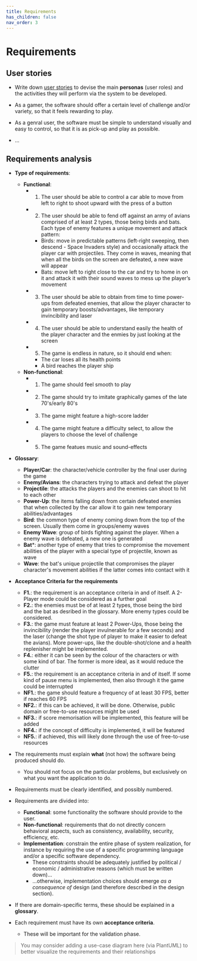 ```yaml
---
title: Requirements
has_children: false
nav_order: 3
---
```


# Requirements

## User stories

- Write down [user stories](https://www.atlassian.com/agile/project-management/user-stories) to devise the main __personas__ (user roles) and the activities they will perform via the system to be developed.

- As a gamer, the software should offer a certain level of challenge and/or variety, so that it feels rewarding to play.
- As a genral user, the software must be simple to understand visually and easy to control, so that it is as pick-up and play as possible.
- ...

## Requirements analysis

- **Type of requirements**:
    - **Functional**:
        - 1. The user should be able to control a car able to move from left to right to shoot upward with the press of a button
        - 2. The user should be able to fend off against an army of avians comprised of at least 2 types, those being birds and bats. Each type of enemy features a unique movement and attack pattern:
            - Birds: move in predictable patterns (left-right sweeping, then descend - Space Invaders style) and occasionally attack the player car with projectiles. They come in waves, meaning that when all the birds on the screen are defeated, a new wave will appear
            - Bats: move left to right close to the car and try to home in on it and attack it with their sound waves to mess up the player’s movement
        - 3. The user should be able to obtain from time to time power-ups from defeated enemies, that allow the player character to gain temporary boosts/advantages, like temporary invincibility and laser
        - 4. The user should be able to understand easily the health of the player character and the enmies by just looking at the screen
        - 5. The game is endless in nature, so it should end when:
            - The car loses all its health points
            - A bird reaches the player ship
    - **Non-functional**:
        - 1. The game should feel smooth to play
        - 2. The game should try to imitate graphically games of the late 70's/early 80's
        - 3. The game might feature a high-score ladder
        - 4. The game might feature a difficulty select, to allow the players to choose the level of challenge
        - 5. The game featues music and sound-effects

- **Glossary**:
    - **Player/Car**: the character/vehicle controller by the final user during the game
    - **Enemy/Avians**: the characters trying to attack and defeat the player
    - **Projectile**: the attacks the players and the enemies can shoot to hit to each other
    - **Power-Up**: the items falling down from certain defeated enemies that when collected by the car allow it to gain new temporary abilities/advantages
    - **Bird**: the common type of enemy coming down from the top of the screen. Usually them come in groups/enemy waves
    - **Enemy Wave**: group of birds fighting against the player. When a enemy wave is defeated, a new one is generated
    - **Bat***: another type of enemy that tries to compromise the movement abilities of the player with a special type of projectile, known as wave
    - **Wave**: the bat's unique projectile that compromises the player character's movement abilities if the latter comes into contact with it

- **Acceptance Criteria for the requirements**
    - **F1.**: the requirement is an acceptance criteria in and of itself. A 2-Player mode could be considered as a further goal
    - **F2.**: the enemies must be of at least 2 types, those being the bird and the bat as desribed in the glossary. More enemy types could be considered.
    - **F3.**: the game must feature at least 2 Power-Ups, those being the invincibility (render the player invulnerable for a few seconds) and the laser (change the shot type of player to make it easier to defeat the avians). More power-ups, like the double-shot/clone and a health replenisher might be implemented.
    - **F4.**: either it can be seen by the colour of the characters or with some kind of bar. The former is more ideal, as it would reduce the clutter
    - **F5.**: the requirement is an acceptance criteria in and of itself. If some kind of pause menu is implemented, then also through it the game could be interrupted
    - **NF1.**: the game should feature a frequency of at least 30 FPS, better if reaches 60 FPS
    - **NF2.**: if this can be achieved, it will be done. Otherwise, public domain or free-to-use resources might be used
    - **NF3.**: if score memorisation will be implemented, this feature will be added
    - **NF4.**: if the concept of difficulty is implemented, it will be featured
    - **NF5.**: if achieved, this will likely done through the use of free-to-use resources


- The requirements must explain **what** (not how) the software being produced should do.
    - You should not focus on the particular problems, but exclusively on what you want the application to do.
- Requirements must be clearly identified, and possibly numbered.
- Requirements are divided into:
    - **Functional**: some functionality the software should provide to the user.
    - **Non-functional**: requirements that do not directly concern behavioral aspects, such as consistency, availability, security, efficiency, etc.
    - **Implementation**: constrain the entire phase of system realization, for instance by requiring the use of a specific programming language and/or a specific software dependency.
        - These constraints should be adequately justified by political / economic / administrative reasons (which must be written down)...
        - ...otherwise, implementation choices should emerge *as a consequence of* design (and therefore described in the design section).
- If there are domain-specific terms, these should be explained in a **glossary**.
- Each requirement must have its own **acceptance criteria**.
    - These will be important for the validation phase. 

> You may consider adding a use-case diagram here (via PlantUML) to better visualize the requirements and their relationships